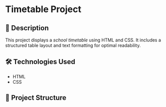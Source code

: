 # Timetable Project

## 📌 Description  
This project displays a *school timetable* using HTML and CSS. It includes a structured table layout and text formatting for optimal readability.

## 🛠 Technologies Used  
- HTML  
- CSS  

## 📂 Project Structure
